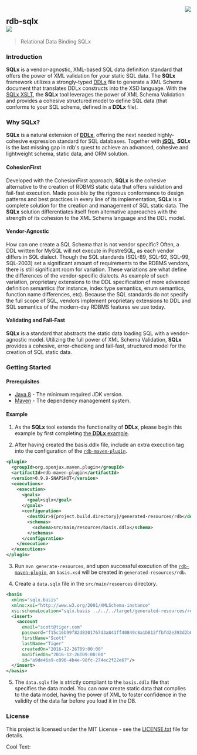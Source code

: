 <img src="https://images.cooltext.com/5195722.png" align="right">

## rdb-sqlx<br><a href="https://www.openjax.org/"><img src="https://img.shields.io/badge/OpenJAX--blue.svg"></a>
> Relational Data Binding SQLx

### Introduction

**SQLx** is a vendor-agnostic, XML-based SQL data definition standard that offers the power of XML validation for your static SQL data. The **SQLx** framework utilizes a strongly-typed [DDLx][ddlx.xsd] file to generate a XML Schema document that translates DDLx constructs into the XSD language. With the [SQLx XSLT][sqlx.xsl], the **SQLx** tool leverages the power of XML Schema Validation and provides a cohesive structured model to define SQL data (that conforms to your SQL schema, defined in a **DDLx** file).

### Why **SQLx**?

**SQLx** is a natural extension of [**DDLx**][ddlx], offering the next needed highly-cohesive expression standard for SQL databases. Together with [**jSQL**][jsql], ***SQLx*** is the last missing gap in rdb's quest to achieve an advanced, cohesive and lightweight schema, static data, and ORM solution.

#### CohesionFirst

Developed with the CohesionFirst approach, **SQLx** is the cohesive alternative to the creation of RDBMS static data that offers validation and fail-fast execution. Made possible by the rigorous conformance to design patterns and best practices in every line of its implementation, **SQLx** is a complete solution for the creation and management of SQL static data. The **SQLx** solution differentiates itself from alternative approaches with the strength of its cohesion to the XML Schema language and the DDL model.

#### Vendor-Agnostic

How can one create a SQL Schema that is not vendor specific? Often, a DDL written for MySQL will not execute in PostreSQL, as each vendor differs in SQL dialect. Though the SQL standards (SQL-89, SQL-92, SQL-99, SQL-2003) set a significant amount of requirements to the RDBMS vendors, there is still significant room for variation. These variations are what define the differences of the vendor-specific dialects. As example of such variation, proprietary extensions to the DDL specification of more advanced definition semantics (for instance, index type semantics, enum semantics, function name differences, etc). Because the SQL standards do not specify the full scope of SQL, vendors implement proprietary extensions to DDL and SQL semantics of the modern-day RDBMS features we use today.

#### Validating and Fail-Fast

**SQLx** is a standard that abstracts the static data loading SQL with a vendor-agnostic model. Utilizing the full power of XML Schema Validation, **SQLx** provides a cohesive, error-checking and fail-fast, structured model for the creation of SQL static data.

### Getting Started

#### Prerequisites

* [Java 8][jdk8-download] - The minimum required JDK version.
* [Maven][maven] - The dependency management system.

#### Example

1. As the **SQLx** tool extends the functionality of **DDLx**, please begin this example by first completing [the **DDLx** example][ddlx-example].

2. After having created the basis.ddlx file, include an extra execution tag into the configuration of the [`rdb-maven-plugin`][rdb-maven-plugin].

  ```xml
  <plugin>
    <groupId>org.openjax.maven.plugin</groupId>
    <artifactId>rdb-maven-plugin</artifactId>
    <version>0.9.9-SNAPSHOT</version>
    <executions>
      <execution>
        <goals>
          <goal>sqlx</goal>
        </goals>
        <configuration>
          <destDir>${project.build.directory}/generated-resources/rdb</destDir>
          <schemas>
            <schema>src/main/resources/basis.ddlx</schema>
          </schemas>
        </configuration>
      </execution>
    </executions>
  </plugin>
  ```

3. Run `mvn generate-resources`, and upon successful execution of the [`rdb-maven-plugin`][rdb-maven-plugin], an `basis.xsd` will be created in `generated-resources/rdb`.

4. Create a `data.sqlx` file in the `src/main/resources` directory.

  ```xml
  <basis
    xmlns="sqlx.basis"
    xmlns:xsi="http://www.w3.org/2001/XMLSchema-instance"
    xsi:schemaLocation="sqlx.basis ../../../target/generated-resources/rdb/basis.xsd">
    <insert>
      <account
        email="scott@tiger.com"
        password="f15c16b99f82d8201767d3a841ff40849c8a1b812ffbfd2e393d2b6aa6682a6e"
        firstName="Scott"
        lastName="Tiger"
        createdOn="2016-12-26T09:00:00"
        modifiedOn="2016-12-26T09:00:00"
        id="a9de46a9-c096-4b4e-98fc-274ec2f22e67"/>
    </insert>
  </basis>
  ```

5. The `data.sqlx` file is strictly compliant to the `basis.ddlx` file that specifies the data model. You can now create static data that complies to the data model, having the power of XML to foster confidence in the validity of the data far before you load it in the DB.

### License

This project is licensed under the MIT License - see the [LICENSE.txt](LICENSE.txt) file for details.

<a href="http://cooltext.com" target="_top"><img src="https://cooltext.com/images/ct_pixel.gif" width="80" height="15" alt="Cool Text: Logo and Graphics Generator" border="0" /></a>

[ddlx-example]: /../../../../openjax/rdb/tree/master/ddlx#example
[ddlx.xsd]: /../../../../openjax/rdb/blob/master/ddlx/src/main/resources/ddlx.xsd
[ddlx]: /../../../../openjax/rdb/blob/master/ddlx
[sqlx.xsl]: /../../../../openjax/rdb/blob/master/sqlx/src/main/resources/sqlx.xsl
[jdk8-download]: http://www.oracle.com/technetwork/java/javase/downloads/jdk8-downloads-2133151.html
[jsql]: /../../../../openjax/rdb/blob/master/jsql
[maven-archetype-quickstart]: http://maven.apache.org/archetypes/maven-archetype-quickstart
[maven]: https://maven.apache.org/
[rdb-maven-plugin]: /../../../../openjax/rdb-maven-plugin